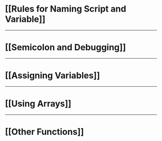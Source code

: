 # [[Rules for Naming Script and Variable]]
---
# [[Semicolon and Debugging]]
---
# [[Assigning Variables]]
---
# [[Using Arrays]]
---
# [[Other Functions]]